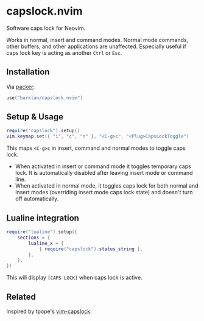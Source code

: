 # capslock.nvim

Software caps lock for Neovim.

Works in normal, insert and command modes. Normal mode commands, other buffers, and other applications
are unaffected. Especially useful if caps lock key is acting as another `Ctrl` or `Esc`.

## Installation

Via [packer](https://github.com/wbthomason/packer.nvim):

```lua
use("barklan/capslock.nvim")
```

## Setup & Usage

```lua
require("capslock").setup()
vim.keymap.set({ "i", "c", "n" }, "<C-g>c", "<Plug>CapsLockToggle")
```

This maps `<C-g>c` in insert, command and normal modes to toggle caps lock.

- When activated in insert or command mode it toggles temporary caps lock.
It is automatically disabled after leaving insert mode or command line.
- When activated in normal mode, it toggles caps lock for both normal and insert modes
(overriding insert mode caps lock state) and doesn't turn off automatically.

## Lualine integration

```lua
require("lualine").setup({
    sections = {
        lualine_x = {
            { require("capslock").status_string },
        },
    },
})
```

This will display `[CAPS LOCK]` when caps lock is active.

## Related

Inspired by tpope's [vim-capslock](https://github.com/tpope/vim-capslock).

